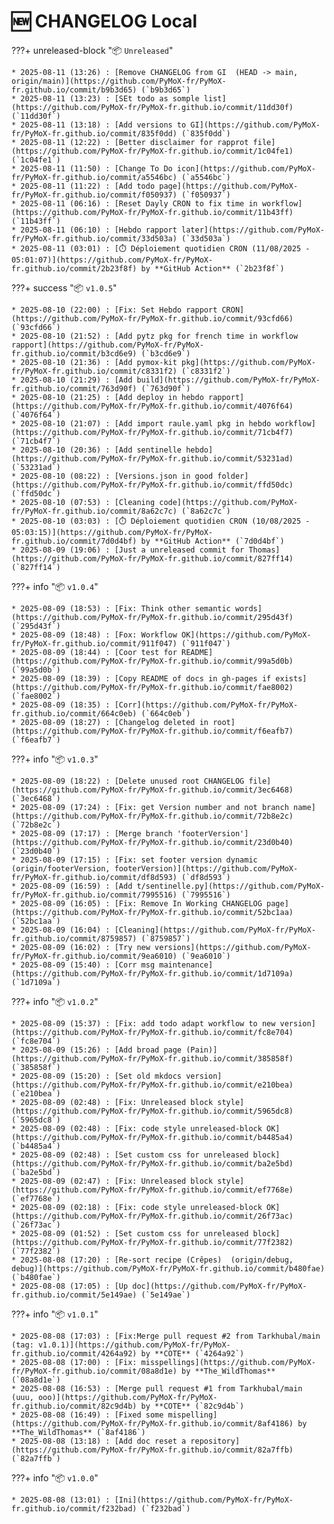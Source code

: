 # 🆕 CHANGELOG Local</span>
???+ unreleased-block "📦 `Unreleased`"

    * 2025-08-11 (13:26) : [Remove CHANGELOG from GI  (HEAD -> main, origin/main)](https://github.com/PyMoX-fr/PyMoX-fr.github.io/commit/b9b3d65) (`b9b3d65`)
    * 2025-08-11 (13:23) : [SEt todo as somple list](https://github.com/PyMoX-fr/PyMoX-fr.github.io/commit/11dd30f) (`11dd30f`)
    * 2025-08-11 (13:18) : [Add versions to GI](https://github.com/PyMoX-fr/PyMoX-fr.github.io/commit/835f0dd) (`835f0dd`)
    * 2025-08-11 (12:22) : [Better disclaimer for rapprot file](https://github.com/PyMoX-fr/PyMoX-fr.github.io/commit/1c04fe1) (`1c04fe1`)
    * 2025-08-11 (11:50) : [Change To Do icon](https://github.com/PyMoX-fr/PyMoX-fr.github.io/commit/a5546bc) (`a5546bc`)
    * 2025-08-11 (11:22) : [Add todo page](https://github.com/PyMoX-fr/PyMoX-fr.github.io/commit/f050937) (`f050937`)
    * 2025-08-11 (06:16) : [Reset Dayly CRON to fix time in workflow](https://github.com/PyMoX-fr/PyMoX-fr.github.io/commit/11b43ff) (`11b43ff`)
    * 2025-08-11 (06:10) : [Hebdo rapport later](https://github.com/PyMoX-fr/PyMoX-fr.github.io/commit/33d503a) (`33d503a`)
    * 2025-08-11 (03:01) : [⏱️ Déploiement quotidien CRON (11/08/2025 - 05:01:07)](https://github.com/PyMoX-fr/PyMoX-fr.github.io/commit/2b23f8f) by **GitHub Action** (`2b23f8f`)

???+ success "📦 `v1.0.5`"

    * 2025-08-10 (22:00) : [Fix: Set Hebdo rapport CRON](https://github.com/PyMoX-fr/PyMoX-fr.github.io/commit/93cfd66) (`93cfd66`)
    * 2025-08-10 (21:52) : [Add pytz pkg for french time in workflow rapport](https://github.com/PyMoX-fr/PyMoX-fr.github.io/commit/b3cd6e9) (`b3cd6e9`)
    * 2025-08-10 (21:36) : [Add pymox-kit pkg](https://github.com/PyMoX-fr/PyMoX-fr.github.io/commit/c8331f2) (`c8331f2`)
    * 2025-08-10 (21:29) : [Add build](https://github.com/PyMoX-fr/PyMoX-fr.github.io/commit/763d90f) (`763d90f`)
    * 2025-08-10 (21:25) : [Add deploy in hebdo rapport](https://github.com/PyMoX-fr/PyMoX-fr.github.io/commit/4076f64) (`4076f64`)
    * 2025-08-10 (21:07) : [Add import raule.yaml pkg in hebdo workflow](https://github.com/PyMoX-fr/PyMoX-fr.github.io/commit/71cb4f7) (`71cb4f7`)
    * 2025-08-10 (20:36) : [Add sentinelle hebdo](https://github.com/PyMoX-fr/PyMoX-fr.github.io/commit/53231ad) (`53231ad`)
    * 2025-08-10 (08:22) : [Versions.json in good folder](https://github.com/PyMoX-fr/PyMoX-fr.github.io/commit/ffd50dc) (`ffd50dc`)
    * 2025-08-10 (07:53) : [Cleaning code](https://github.com/PyMoX-fr/PyMoX-fr.github.io/commit/8a62c7c) (`8a62c7c`)
    * 2025-08-10 (03:03) : [⏱️ Déploiement quotidien CRON (10/08/2025 - 05:03:15)](https://github.com/PyMoX-fr/PyMoX-fr.github.io/commit/7d0d4bf) by **GitHub Action** (`7d0d4bf`)
    * 2025-08-09 (19:06) : [Just a unreleased commit for Thomas](https://github.com/PyMoX-fr/PyMoX-fr.github.io/commit/827ff14) (`827ff14`)

???+ info "📦 `v1.0.4`"

    * 2025-08-09 (18:53) : [Fix: Think other semantic words](https://github.com/PyMoX-fr/PyMoX-fr.github.io/commit/295d43f) (`295d43f`)
    * 2025-08-09 (18:48) : [Fox: Workflow OK](https://github.com/PyMoX-fr/PyMoX-fr.github.io/commit/911f047) (`911f047`)
    * 2025-08-09 (18:44) : [Coor test for README](https://github.com/PyMoX-fr/PyMoX-fr.github.io/commit/99a5d0b) (`99a5d0b`)
    * 2025-08-09 (18:39) : [Copy README of docs in gh-pages if exists](https://github.com/PyMoX-fr/PyMoX-fr.github.io/commit/fae8002) (`fae8002`)
    * 2025-08-09 (18:35) : [Corr](https://github.com/PyMoX-fr/PyMoX-fr.github.io/commit/664c0eb) (`664c0eb`)
    * 2025-08-09 (18:27) : [Changelog deleted in root](https://github.com/PyMoX-fr/PyMoX-fr.github.io/commit/f6eafb7) (`f6eafb7`)

???+ info "📦 `v1.0.3`"

    * 2025-08-09 (18:22) : [Delete unused root CHANGELOG file](https://github.com/PyMoX-fr/PyMoX-fr.github.io/commit/3ec6468) (`3ec6468`)
    * 2025-08-09 (17:24) : [Fix: get Version number and not branch name](https://github.com/PyMoX-fr/PyMoX-fr.github.io/commit/72b8e2c) (`72b8e2c`)
    * 2025-08-09 (17:17) : [Merge branch 'footerVersion'](https://github.com/PyMoX-fr/PyMoX-fr.github.io/commit/23d0b40) (`23d0b40`)
    * 2025-08-09 (17:15) : [Fix: set footer version dynamic  (origin/footerVersion, footerVersion)](https://github.com/PyMoX-fr/PyMoX-fr.github.io/commit/df8d593) (`df8d593`)
    * 2025-08-09 (16:59) : [Add t/sentinelle.py](https://github.com/PyMoX-fr/PyMoX-fr.github.io/commit/7995516) (`7995516`)
    * 2025-08-09 (16:05) : [Fix: Remove In Working CHANGELOG page](https://github.com/PyMoX-fr/PyMoX-fr.github.io/commit/52bc1aa) (`52bc1aa`)
    * 2025-08-09 (16:04) : [Cleaning](https://github.com/PyMoX-fr/PyMoX-fr.github.io/commit/8759857) (`8759857`)
    * 2025-08-09 (16:02) : [Try new versions](https://github.com/PyMoX-fr/PyMoX-fr.github.io/commit/9ea6010) (`9ea6010`)
    * 2025-08-09 (15:40) : [Corr msg maintenance](https://github.com/PyMoX-fr/PyMoX-fr.github.io/commit/1d7109a) (`1d7109a`)

???+ info "📦 `v1.0.2`"

    * 2025-08-09 (15:37) : [Fix: add todo adapt workflow to new version](https://github.com/PyMoX-fr/PyMoX-fr.github.io/commit/fc8e704) (`fc8e704`)
    * 2025-08-09 (15:26) : [Add broad page (Pain)](https://github.com/PyMoX-fr/PyMoX-fr.github.io/commit/385858f) (`385858f`)
    * 2025-08-09 (15:20) : [Set old mkdocs version](https://github.com/PyMoX-fr/PyMoX-fr.github.io/commit/e210bea) (`e210bea`)
    * 2025-08-09 (02:48) : [Fix: Unreleased block style](https://github.com/PyMoX-fr/PyMoX-fr.github.io/commit/5965dc8) (`5965dc8`)
    * 2025-08-09 (02:48) : [Fix: code style unreleased-block OK](https://github.com/PyMoX-fr/PyMoX-fr.github.io/commit/b4485a4) (`b4485a4`)
    * 2025-08-09 (02:48) : [Set custom css for unreleased block](https://github.com/PyMoX-fr/PyMoX-fr.github.io/commit/ba2e5bd) (`ba2e5bd`)
    * 2025-08-09 (02:47) : [Fix: Unreleased block style](https://github.com/PyMoX-fr/PyMoX-fr.github.io/commit/ef7768e) (`ef7768e`)
    * 2025-08-09 (02:18) : [Fix: code style unreleased-block OK](https://github.com/PyMoX-fr/PyMoX-fr.github.io/commit/26f73ac) (`26f73ac`)
    * 2025-08-09 (01:52) : [Set custom css for unreleased block](https://github.com/PyMoX-fr/PyMoX-fr.github.io/commit/77f2382) (`77f2382`)
    * 2025-08-08 (17:20) : [Re-sort recipe (Crêpes)  (origin/debug, debug)](https://github.com/PyMoX-fr/PyMoX-fr.github.io/commit/b480fae) (`b480fae`)
    * 2025-08-08 (17:05) : [Up doc](https://github.com/PyMoX-fr/PyMoX-fr.github.io/commit/5e149ae) (`5e149ae`)

???+ info "📦 `v1.0.1`"

    * 2025-08-08 (17:03) : [Fix:Merge pull request #2 from Tarkhubal/main  (tag: v1.0.1)](https://github.com/PyMoX-fr/PyMoX-fr.github.io/commit/4264a92) by **COTE** (`4264a92`)
    * 2025-08-08 (17:00) : [Fix: misspellings](https://github.com/PyMoX-fr/PyMoX-fr.github.io/commit/08a8d1e) by **The_WildThomas** (`08a8d1e`)
    * 2025-08-08 (16:53) : [Merge pull request #1 from Tarkhubal/main  (uuu, ooo)](https://github.com/PyMoX-fr/PyMoX-fr.github.io/commit/82c9d4b) by **COTE** (`82c9d4b`)
    * 2025-08-08 (16:49) : [Fixed some mispelling](https://github.com/PyMoX-fr/PyMoX-fr.github.io/commit/8af4186) by **The_WildThomas** (`8af4186`)
    * 2025-08-08 (13:18) : [Add doc reset a repository](https://github.com/PyMoX-fr/PyMoX-fr.github.io/commit/82a7ffb) (`82a7ffb`)

???+ info "📦 `v1.0.0`"

    * 2025-08-08 (13:01) : [Ini](https://github.com/PyMoX-fr/PyMoX-fr.github.io/commit/f232bad) (`f232bad`)
